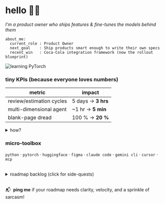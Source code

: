 # hello 👋🏽  
_I'm a product owner who ships features & fine-tunes the models behind them_

    about_me:
      current_role : Product Owner
      next_goal    : Ship products smart enough to write their own specs
      recent_win   : Coca-Cola integration framework (now the rollout blueprint)

![learning PyTorch](https://img.shields.io/badge/learning-pytorch-orange?logo=pytorch&logoColor=white)


### tiny KPIs (because everyone loves numbers)

| metric            | impact               |
|-------------------|----------------------|
| review/estimation cycles     | 5 days → **3 hrs**   |
| multi-dimensional agent   | ~1 hr → **5 min**   |
| blank-page dread  | 100 % → **20 %**     |

<details>
<summary>how?</summary>

- iterative prototyping w/ smarter wireframes, token-budgeted prompts  
- gap-spotting with inline QA layers  
- persona-tuned artifact generator w/ personalized first drafts for each reader  

</details>


### micro-toolbox  
`python` · `pytorch` · `huggingface` · `figma` · `claude code` · `gemini cli` · `cursor` · `mcp`

<br>

<details>
<summary>roadmap backlog (click for side-quests)</summary>

- [x] Coca-Cola rollout blueprint  
- [x] Automation macros for prompt budgeting  
- [ ] MOE-powered spec generator  
- [ ] [bipolar-guardian](https://github.com/bxrdy/bipolar-guardian.git) application [will open-source soon]

</details>

<br>

📬 &nbsp;**ping me** if your roadmap needs clarity, velocity, and a sprinkle of sarcasm!
